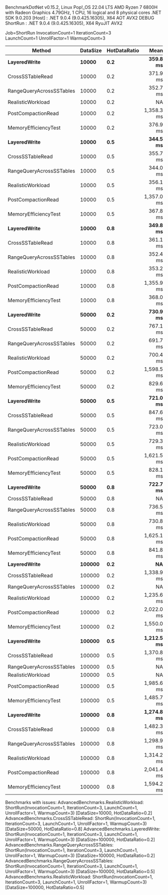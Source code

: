 
BenchmarkDotNet v0.15.2, Linux Pop!_OS 22.04 LTS
AMD Ryzen 7 6800H with Radeon Graphics 4.79GHz, 1 CPU, 16 logical and 8 physical cores
.NET SDK 9.0.203
  [Host]   : .NET 9.0.4 (9.0.425.16305), X64 AOT AVX2 DEBUG
  ShortRun : .NET 9.0.4 (9.0.425.16305), X64 RyuJIT AVX2

Job=ShortRun  InvocationCount=1  IterationCount=3  
LaunchCount=1  UnrollFactor=1  WarmupCount=3  

 | Method                   | DataSize   | HotDataRatio |           Mean |         Error |       StdDev |            Gen0 |           Gen1 |          Gen2 |     Allocated |
 | ------------------------ | ---------- | ------------ | -------------: | ------------: | -----------: | --------------: | -------------: | ------------: | ------------: |
 | **LayeredWrite**         | **10000**  | **0.2**      |   **359.8 ms** | **297.27 ms** | **16.29 ms** |   **8000.0000** |  **2000.0000** |         **-** |  **70.63 MB** |
 | CrossSSTableRead         | 10000      | 0.2          |       371.9 ms |      55.45 ms |      3.04 ms |       9000.0000 |      3000.0000 |             - |      76.95 MB |
 | RangeQueryAcrossSSTables | 10000      | 0.2          |       352.7 ms |      14.76 ms |      0.81 ms |       8000.0000 |      1000.0000 |             - |      69.83 MB |
 | RealisticWorkload        | 10000      | 0.2          |             NA |            NA |           NA |              NA |             NA |            NA |            NA |
 | PostCompactionRead       | 10000      | 0.2          |     1,358.3 ms |      24.30 ms |      1.33 ms |       9000.0000 |      5000.0000 |             - |      75.17 MB |
 | MemoryEfficiencyTest     | 10000      | 0.2          |       376.9 ms |      53.88 ms |      2.95 ms |      16000.0000 |     11000.0000 |     8000.0000 |      74.84 MB |
 | **LayeredWrite**         | **10000**  | **0.5**      |   **344.5 ms** |  **19.11 ms** |  **1.05 ms** |   **7000.0000** |  **4000.0000** |         **-** |  **63.49 MB** |
 | CrossSSTableRead         | 10000      | 0.5          |       355.7 ms |      35.26 ms |      1.93 ms |       9000.0000 |      5000.0000 |             - |      72.18 MB |
 | RangeQueryAcrossSSTables | 10000      | 0.5          |       344.0 ms |      25.86 ms |      1.42 ms |       7000.0000 |      4000.0000 |             - |      63.53 MB |
 | RealisticWorkload        | 10000      | 0.5          |       356.1 ms |      85.59 ms |      4.69 ms |       8000.0000 |      5000.0000 |             - |      65.63 MB |
 | PostCompactionRead       | 10000      | 0.5          |     1,357.0 ms |      27.11 ms |      1.49 ms |       8000.0000 |      5000.0000 |             - |      65.49 MB |
 | MemoryEfficiencyTest     | 10000      | 0.5          |       367.8 ms |      50.71 ms |      2.78 ms |      15000.0000 |     12000.0000 |     8000.0000 |       69.3 MB |
 | **LayeredWrite**         | **10000**  | **0.8**      |   **349.8 ms** |  **22.25 ms** |  **1.22 ms** |   **7000.0000** |  **3000.0000** |         **-** |  **58.53 MB** |
 | CrossSSTableRead         | 10000      | 0.8          |       361.1 ms |      64.15 ms |      3.52 ms |       8000.0000 |      4000.0000 |             - |      70.53 MB |
 | RangeQueryAcrossSSTables | 10000      | 0.8          |       352.4 ms |       6.21 ms |      0.34 ms |       7000.0000 |      3000.0000 |             - |      58.55 MB |
 | RealisticWorkload        | 10000      | 0.8          |       353.2 ms |      21.27 ms |      1.17 ms |       7000.0000 |      3000.0000 |             - |      60.68 MB |
 | PostCompactionRead       | 10000      | 0.8          |     1,355.9 ms |      21.48 ms |      1.18 ms |       7000.0000 |      3000.0000 |             - |      60.53 MB |
 | MemoryEfficiencyTest     | 10000      | 0.8          |       368.0 ms |      27.61 ms |      1.51 ms |      15000.0000 |     11000.0000 |     8000.0000 |      64.34 MB |
 | **LayeredWrite**         | **50000**  | **0.2**      |   **730.9 ms** | **420.77 ms** | **23.06 ms** |  **54000.0000** | **21000.0000** | **3000.0000** | **433.02 MB** |
 | CrossSSTableRead         | 50000      | 0.2          |       767.1 ms |     669.05 ms |     36.67 ms |      60000.0000 |     23000.0000 |     3000.0000 |     472.06 MB |
 | RangeQueryAcrossSSTables | 50000      | 0.2          |       691.7 ms |     276.32 ms |     15.15 ms |      55000.0000 |     20000.0000 |     2000.0000 |      444.9 MB |
 | RealisticWorkload        | 50000      | 0.2          |       700.4 ms |     226.27 ms |     12.40 ms |      55000.0000 |     21000.0000 |     3000.0000 |     439.93 MB |
 | PostCompactionRead       | 50000      | 0.2          |     1,598.5 ms |      78.50 ms |      4.30 ms |      57000.0000 |     24000.0000 |     4000.0000 |     446.96 MB |
 | MemoryEfficiencyTest     | 50000      | 0.2          |       829.6 ms |   1,051.54 ms |     57.64 ms |      63000.0000 |     31000.0000 |    10000.0000 |     454.44 MB |
 | **LayeredWrite**         | **50000**  | **0.5**      |   **721.0 ms** | **129.78 ms** |  **7.11 ms** |  **58000.0000** | **22000.0000** | **3000.0000** | **457.11 MB** |
 | CrossSSTableRead         | 50000      | 0.5          |       847.6 ms |   1,129.75 ms |     61.93 ms |      62000.0000 |     23000.0000 |     4000.0000 |     492.02 MB |
 | RangeQueryAcrossSSTables | 50000      | 0.5          |       723.0 ms |     384.58 ms |     21.08 ms |      58000.0000 |     23000.0000 |     4000.0000 |      450.9 MB |
 | RealisticWorkload        | 50000      | 0.5          |       729.3 ms |     210.85 ms |     11.56 ms |      55000.0000 |     20000.0000 |     2000.0000 |     441.29 MB |
 | PostCompactionRead       | 50000      | 0.5          |     1,621.5 ms |      55.76 ms |      3.06 ms |      57000.0000 |     24000.0000 |     3000.0000 |     450.45 MB |
 | MemoryEfficiencyTest     | 50000      | 0.5          |       828.1 ms |     254.19 ms |     13.93 ms |      65000.0000 |     31000.0000 |    11000.0000 |     457.25 MB |
 | **LayeredWrite**         | **50000**  | **0.8**      |   **722.7 ms** | **290.59 ms** | **15.93 ms** |  **58000.0000** | **24000.0000** | **3000.0000** | **468.05 MB** |
 | CrossSSTableRead         | 50000      | 0.8          |             NA |            NA |           NA |              NA |             NA |            NA |            NA |
 | RangeQueryAcrossSSTables | 50000      | 0.8          |       736.5 ms |     648.67 ms |     35.56 ms |      59000.0000 |     21000.0000 |     4000.0000 |     460.19 MB |
 | RealisticWorkload        | 50000      | 0.8          |       730.8 ms |     275.79 ms |     15.12 ms |      62000.0000 |     25000.0000 |     5000.0000 |     477.58 MB |
 | PostCompactionRead       | 50000      | 0.8          |     1,625.1 ms |     296.64 ms |     16.26 ms |      56000.0000 |     23000.0000 |     3000.0000 |     448.69 MB |
 | MemoryEfficiencyTest     | 50000      | 0.8          |       841.8 ms |     428.07 ms |     23.46 ms |      67000.0000 |     31000.0000 |    11000.0000 |     483.21 MB |
 | **LayeredWrite**         | **100000** | **0.2**      |         **NA** |        **NA** |       **NA** |          **NA** |         **NA** |        **NA** |        **NA** |
 | CrossSSTableRead         | 100000     | 0.2          |     1,338.9 ms |     314.99 ms |     17.27 ms |     102000.0000 |     41000.0000 |     4000.0000 |     820.28 MB |
 | RangeQueryAcrossSSTables | 100000     | 0.2          |             NA |            NA |           NA |              NA |             NA |            NA |            NA |
 | RealisticWorkload        | 100000     | 0.2          |     1,235.6 ms |     160.03 ms |      8.77 ms |      97000.0000 |     37000.0000 |     4000.0000 |     779.16 MB |
 | PostCompactionRead       | 100000     | 0.2          |     2,022.0 ms |   1,281.32 ms |     70.23 ms |     103000.0000 |     41000.0000 |     5000.0000 |     829.49 MB |
 | MemoryEfficiencyTest     | 100000     | 0.2          |     1,550.0 ms |     945.71 ms |     51.84 ms |     103000.0000 |     43000.0000 |    10000.0000 |     779.09 MB |
 | **LayeredWrite**         | **100000** | **0.5**      | **1,212.5 ms** | **474.64 ms** | **26.02 ms** |  **99000.0000** | **36000.0000** | **4000.0000** | **799.44 MB** |
 | CrossSSTableRead         | 100000     | 0.5          |     1,370.8 ms |     142.10 ms |      7.79 ms |     109000.0000 |     41000.0000 |     4000.0000 |     882.44 MB |
 | RangeQueryAcrossSSTables | 100000     | 0.5          |             NA |            NA |           NA |              NA |             NA |            NA |            NA |
 | RealisticWorkload        | 100000     | 0.5          |             NA |            NA |           NA |              NA |             NA |            NA |            NA |
 | PostCompactionRead       | 100000     | 0.5          |     1,985.6 ms |     563.21 ms |     30.87 ms |      89000.0000 |     36000.0000 |     3000.0000 |     726.93 MB |
 | MemoryEfficiencyTest     | 100000     | 0.5          |     1,485.7 ms |   5,142.63 ms |    281.88 ms |      92000.0000 |     40000.0000 |    11000.0000 |     689.25 MB |
 | **LayeredWrite**         | **100000** | **0.8**      | **1,274.8 ms** | **401.52 ms** | **22.01 ms** | **106000.0000** | **40000.0000** | **4000.0000** | **860.48 MB** |
 | CrossSSTableRead         | 100000     | 0.8          |     1,482.3 ms |   1,355.56 ms |     74.30 ms |     123000.0000 |     48000.0000 |     4000.0000 |     998.54 MB |
 | RangeQueryAcrossSSTables | 100000     | 0.8          |     1,298.9 ms |     151.39 ms |      8.30 ms |     112000.0000 |     42000.0000 |     3000.0000 |     916.32 MB |
 | RealisticWorkload        | 100000     | 0.8          |     1,314.2 ms |   1,294.66 ms |     70.96 ms |     107000.0000 |     40000.0000 |     3000.0000 |        878 MB |
 | PostCompactionRead       | 100000     | 0.8          |     2,041.4 ms |   1,474.29 ms |     80.81 ms |     113000.0000 |     44000.0000 |     7000.0000 |     904.44 MB |
 | MemoryEfficiencyTest     | 100000     | 0.8          |     1,594.2 ms |     867.27 ms |     47.54 ms |     113000.0000 |     44000.0000 |    11000.0000 |     865.11 MB |

Benchmarks with issues:
  AdvancedBenchmarks.RealisticWorkload: ShortRun(InvocationCount=1, IterationCount=3, LaunchCount=1, UnrollFactor=1, WarmupCount=3) [DataSize=10000, HotDataRatio=0.2]
  AdvancedBenchmarks.CrossSSTableRead: ShortRun(InvocationCount=1, IterationCount=3, LaunchCount=1, UnrollFactor=1, WarmupCount=3) [DataSize=50000, HotDataRatio=0.8]
  AdvancedBenchmarks.LayeredWrite: ShortRun(InvocationCount=1, IterationCount=3, LaunchCount=1, UnrollFactor=1, WarmupCount=3) [DataSize=100000, HotDataRatio=0.2]
  AdvancedBenchmarks.RangeQueryAcrossSSTables: ShortRun(InvocationCount=1, IterationCount=3, LaunchCount=1, UnrollFactor=1, WarmupCount=3) [DataSize=100000, HotDataRatio=0.2]
  AdvancedBenchmarks.RangeQueryAcrossSSTables: ShortRun(InvocationCount=1, IterationCount=3, LaunchCount=1, UnrollFactor=1, WarmupCount=3) [DataSize=100000, HotDataRatio=0.5]
  AdvancedBenchmarks.RealisticWorkload: ShortRun(InvocationCount=1, IterationCount=3, LaunchCount=1, UnrollFactor=1, WarmupCount=3) [DataSize=100000, HotDataRatio=0.5]
